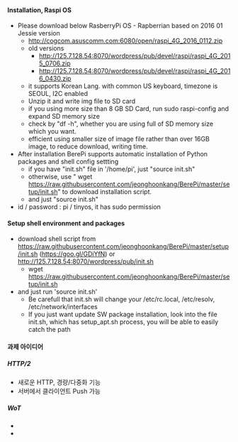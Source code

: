 #### Installation, Raspi OS 
  - Please download below RasberryPi OS - Rapberrian based on 2016 01 Jessie version
    - http://cogcom.asuscomm.com:6080/open/raspi_4G_2016_0112.zip
    - old versions
      - http://125.7.128.54:8070/wordpress/pub/devel/raspi/raspi_4G_2015_0706.zip
      - http://125.7.128.54:8070/wordpress/pub/devel/raspi/raspi_4G_2016_0430.zip
     - it supports Korean Lang. with common US keyboard, timezone is SEOUL, I2C enabled  
    - Unzip it and write img file to SD card
    - if you using more size than 8 GB SD Card, run sudo raspi-config and expand SD memory size
    - check by "df -h", whether you are using full of SD memory size which you want.
    - efficient using smaller size of image file rather than over 16GB image, to reduce download, writing time.
  - After installation BerePi supports automatic installation of Python packages and shell config settting
    - if you have "init.sh" file in '/home/pi', just "source init.sh"
    - otherwise, use " wget https://raw.githubusercontent.com/jeonghoonkang/BerePi/master/setup/init.sh" to download installation script.
    - and just "source init.sh"
  - id / password : pi / tinyos, it has sudo permission

#### Setup shell environment and packages
  - download shell script from https://raw.githubusercontent.com/jeonghoonkang/BerePi/master/setup/init.sh (https://goo.gl/GDiYfN) or http://125.7.128.54:8070/wordpress/pub/init.sh
    - wget https://raw.githubusercontent.com/jeonghoonkang/BerePi/master/setup/init.sh
  - and just run 'source init.sh'
    - Be carefull that init.sh will change your /etc/rc.local, /etc/resolv, /etc/network/interfaces
    - If you just want update SW package installation, look into the file init.sh, which has setup_apt.sh process, you will be able to easily catch the path
  
#### 과제 아이디어

##### HTTP/2

- 새로운 HTTP, 경량/다중화 기능
- 서버에서 클라이언트 Push 가능 

##### WoT

- ​
- ​


